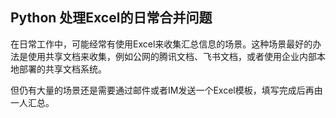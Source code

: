 
## Python 处理Excel的日常合并问题

在日常工作中，可能经常有使用Excel来收集汇总信息的场景。这种场景最好的办法是使用共享文档来收集，例如公网的腾讯文档、飞书文档，或者使用企业内部本地部署的共享文档系统。

但仍有大量的场景还是需要通过邮件或者IM发送一个Excel模板，填写完成后再由一人汇总。
